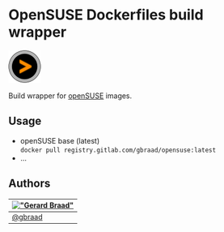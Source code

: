 OpenSUSE Dockerfiles build wrapper
==================================

!["Prompt"](https://raw.githubusercontent.com/gbraad/assets/gh-pages/icons/prompt-icon-64.png)


Build wrapper for [openSUSE](https://github.com/gbraad/opensuse-docker-containers-build) images.


Usage
-----

  * openSUSE base (latest)  
    `docker pull registry.gitlab.com/gbraad/opensuse:latest`
  * ...


Authors
-------

| [!["Gerard Braad"](http://gravatar.com/avatar/e466994eea3c2a1672564e45aca844d0.png?s=60)](http://gbraad.nl "Gerard Braad <me@gbraad.nl>") |
|---|
| [@gbraad](https://twitter.com/gbraad)  |
